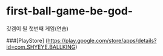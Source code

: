 # first-ball-game-be-god-
갓겜이 될 첫번째 게임(연습)

###[PlayStore] (https://play.google.com/store/apps/details?id=com.SHYEYE.BALLKING)
